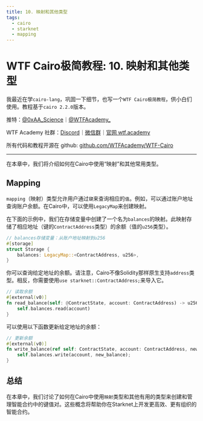 ```yaml
---
title: 10. 映射和其他类型
tags:
  - cairo
  - starknet
  - mapping
---
```


# WTF Cairo极简教程: 10. 映射和其他类型

我最近在学`cairo-lang`，巩固一下细节，也写一个`WTF Cairo极简教程`，供小白们使用。教程基于`cairo 2.2.0`版本。

推特：[@0xAA_Science](https://twitter.com/0xAA_Science)｜[@WTFAcademy_](https://twitter.com/WTFAcademy_)

WTF Academy 社群：[Discord](https://discord.gg/5akcruXrsk)｜[微信群](https://docs.google.com/forms/d/e/1FAIpQLSe4KGT8Sh6sJ7hedQRuIYirOoZK_85miz3dw7vA1-YjodgJ-A/viewform?usp=sf_link)｜[官网 wtf.academy](https://wtf.academy)

所有代码和教程开源在 github: [github.com/WTFAcademy/WTF-Cairo](https://github.com/WTFAcademy/WTF-Cairo)

---

在本章中，我们将介绍如何在Cairo中使用“映射”和其他常用类型。

## Mapping

`mapping`（映射）类型允许用户通过`键`来查询相应的`值`。例如，可以通过账户地址查询账户余额。在Cairo中，可以使用`LegacyMap`来创建映射。

在下面的示例中，我们在存储变量中创建了一个名为`balances`的映射。此映射存储了相应地址（键的`ContractAddress`类型）的余额（值的`u256`类型）。

```rust
// balances存储变量：从账户地址映射到u256
#[storage]
struct Storage {
    balances: LegacyMap::<ContractAddress, u256>,
}
```

你可以查询给定地址的余额。请注意，Cairo不像Solidity那样原生支持`address`类型。相反，你需要使用`use starknet::ContractAddress;`来导入它。

```rust
// 读取余额
#[external(v0)]
fn read_balance(self: @ContractState, account: ContractAddress) -> u256 {
    self.balances.read(account)
}
```

可以使用以下函数更新给定地址的余额：

```rust
// 更新余额
#[external(v0)]
fn write_balance(ref self: ContractState, account: ContractAddress, new_balance: u256){
    self.balances.write(account, new_balance);
}
```

## 总结

在本章中，我们讨论了如何在Cairo中使用`映射`类型和其他有用的类型来创建和管理智能合约中的键值对。这些概念将帮助你在Starknet上开发更高效、更有组织的智能合约。